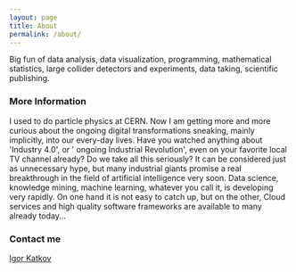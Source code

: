```yaml
---
layout: page
title: About
permalink: /about/
---
```


Big fun of data analysis, data visualization, programming,
mathematical statistics, large collider detectors and experiments, data taking, 
scientific publishing. 

### More Information

I used to do particle physics at CERN. Now I am getting more and more curious 
about the ongoing digital transformations sneaking, mainly implicitly, 
into our every-day lives.
Have you watched anything about 'Industry 4.0', or ' ongoing Industrial Revolution',
even on your favorite local TV channel already? Do we take all this seriously?
It can be considered just as unnecessary hype, but many industrial giants
promise a real breakthrough in the field of artificial intelligence very
soon. Data science, knowledge mining, machine learning, whatever you call
it, is developing very rapidly. On one hand it is not easy to catch up, but
on the other, Cloud services and high quality software frameworks 
are available to many already today...

### Contact me

[Igor Katkov](mailto:igor.i.katkov@gmail.com)

